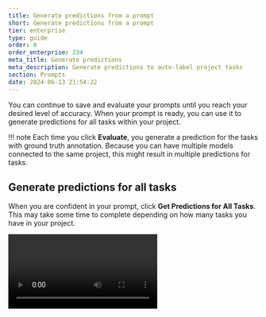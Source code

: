 ```yaml
---
title: Generate predictions from a prompt
short: Generate predictions from a prompt
tier: enterprise
type: guide
order: 0
order_enterprise: 234
meta_title: Generate predictions
meta_description: Generate predictions to auto-label project tasks
section: Prompts
date: 2024-06-13 21:54:22
---
```


You can continue to save and evaluate your prompts until you reach your desired level of accuracy. When your prompt is ready, you can use it to generate predictions for all tasks within your project. 

!!! note
    Each time you click **Evaluate**, you generate a prediction for the tasks with ground truth annotation. Because you can have multiple models connected to the same project, this might result in multiple predictions for tasks. 


## Generate predictions for all tasks

When you are confident in your prompt, click **Get Predictions for All Tasks**. This may take some time to complete depending on how many tasks you have in your project. 

<video src="../images/prompts/predictions.mp4" controls="controls" style="max-width: 800px;" class="gif-border" />

!!! note 
    Predictions are not cumulative when using this action. If you get predictions for all tasks, change the prompt, and then generate predictions for all tasks again, you will overwrite your previous predictions and each task will only reflect the most recent prediction. 

Once complete, you can return to the project and open the Data Manager. Use the **Total predictions per task** column to confirm that each task has at least one prediction:

![Screenshot of the prediction preview](/images/prompts/prediction_column.png)

## Remove predictions

If you prematurely generated predictions or want to use a new prompt, simply select all tasks and select **Actions > Delete Predictions**. To only remove predictions from certain models or model versions, use [the **Predictions** page in the project settings](project_settings_lse#Predictions). 

## Create annotations from predictions

Once you have your predictions in place, you might still want to convert them to annotations (depending on your workflow and your desired outcome). 

You can review predictions by opening tasks. The predictions are listed under the model name and are grayed out: 

![Screenshot of the prediction preview](/images/prompts/prediction.png)


From the Data Manager, select all the tasks you want to label and then select **Actions > Create Annotations from Predictions**. You are asked to select the model and version you want to use. 

![Gif of the of create annotations action](/images/prompts/create_annotations_1.gif)